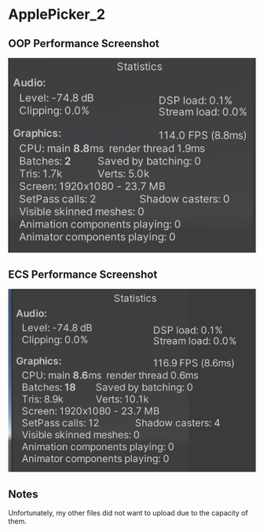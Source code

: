 # ApplePicker_2
## OOP Performance Screenshot
![OOP](https://github.com/JEN5812/ApplePicker_2/blob/main/Screenshots/ECS.png)
## ECS Performance Screenshot
![ECS](https://github.com/JEN5812/ApplePicker_2/blob/main/Screenshots/OOP.png)

## Notes
Unfortunately, my other files did not want to upload due to the capacity of them. 
